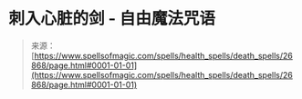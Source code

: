 <!--yml

category: 未分类

date: 2024-06-12 19:15:26

-->

# 刺入心脏的剑 - 自由魔法咒语

> 来源：[https://www.spellsofmagic.com/spells/health_spells/death_spells/26868/page.html#0001-01-01](https://www.spellsofmagic.com/spells/health_spells/death_spells/26868/page.html#0001-01-01)
